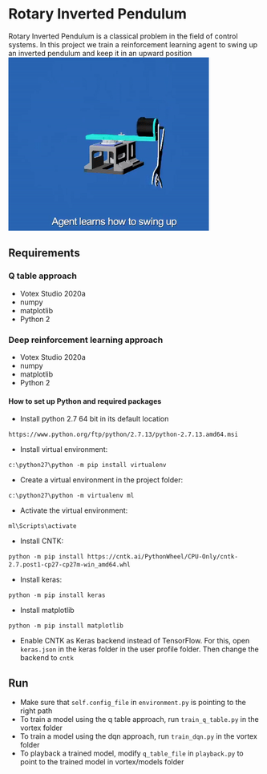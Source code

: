 # Rotary Inverted Pendulum
Rotary Inverted Pendulum is a classical problem in the field of control systems. 
In this project we train a reinforcement learning agent to swing up an inverted pendulum and keep it in an upward position
![Rotary Inverted Pendulum](media/inverted_pendulum.gif)

## Requirements
### Q table approach
- Votex Studio 2020a
- numpy
- matplotlib
- Python 2 
### Deep reinforcement learning approach
- Votex Studio 2020a
- numpy
- matplotlib
- Python 2
#### How to set up Python and required packages
- Install python 2.7 64 bit in its default location
```
https://www.python.org/ftp/python/2.7.13/python-2.7.13.amd64.msi
```

- Install virtual environment: 
```
c:\python27\python -m pip install virtualenv
```

- Create a virtual environment in the project folder:
```
c:\python27\python -m virtualenv ml
```

- Activate the virtual environment:
```
ml\Scripts\activate
```

- Install CNTK:
```
python -m pip install https://cntk.ai/PythonWheel/CPU-Only/cntk-2.7.post1-cp27-cp27m-win_amd64.whl
```

- Install keras:
```
python -m pip install keras
```

- Install matplotlib
```
python -m pip install matplotlib
```

- Enable CNTK as Keras backend instead of TensorFlow. For this, open ```keras.json``` in the
keras folder in the user profile folder. Then change the backend to ```cntk```

## Run
- Make sure that ```self.config_file``` in ```environment.py``` is pointing to the right path
- To train a model using the q table approach, run ```train_q_table.py``` in the vortex folder
- To train a model using the dqn approach, run ```train_dqn.py``` in the vortex folder
- To playback a trained model, modify ```q_table_file``` in ```playback.py``` to point to the trained model in vortex/models folder



